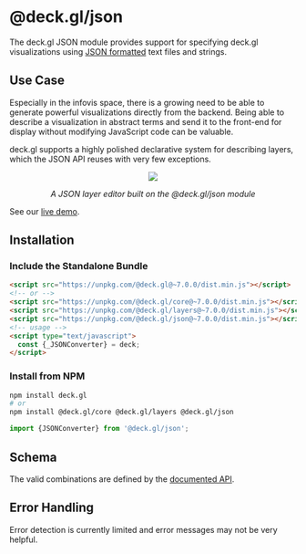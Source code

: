 # @deck.gl/json

The deck.gl JSON module provides support for specifying deck.gl visualizations using [JSON formatted](https://www.json.org/) text files and strings.

## Use Case

Especially in the infovis space, there is a growing need to be able to generate powerful visualizations directly from the backend. Being able to describe a visualization in abstract terms and send it to the front-end for display without modifying JavaScript code can be valuable.

deck.gl supports a highly polished declarative system for describing layers, which the JSON API reuses with very few exceptions.

<div align="center">
  <div>
    <img src="https://raw.github.com/uber-common/deck.gl-data/master/images/docs/json-layers.gif" />
    <p><i>A JSON layer editor built on the @deck.gl/json module</i></p>
  </div>
</div>

See our [live demo](https://deck.gl/json).


## Installation

### Include the Standalone Bundle

```html
<script src="https://unpkg.com/@deck.gl@~7.0.0/dist.min.js"></script>
<!-- or -->
<script src="https://unpkg.com/@deck.gl/core@~7.0.0/dist.min.js"></script>
<script src="https://unpkg.com/@deck.gl/layers@~7.0.0/dist.min.js"></script>
<script src="https://unpkg.com/@deck.gl/json@~7.0.0/dist.min.js"></script>
<!-- usage -->
<script type="text/javascript">
  const {_JSONConverter} = deck;
</script>
```

### Install from NPM

```bash
npm install deck.gl
# or
npm install @deck.gl/core @deck.gl/layers @deck.gl/json
```

```js
import {JSONConverter} from '@deck.gl/json';
```

## Schema

The valid combinations are defined by the [documented API](/docs/api-reference/json/json-converter.md).

## Error Handling

Error detection is currently limited and error messages may not be very helpful.
